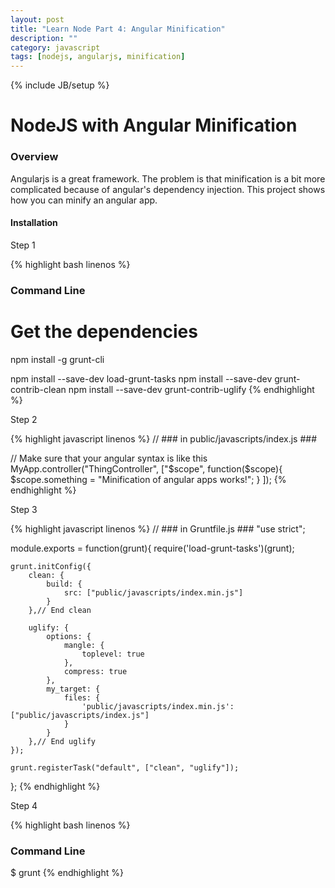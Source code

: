 ```yaml
---
layout: post
title: "Learn Node Part 4: Angular Minification"
description: ""
category: javascript
tags: [nodejs, angularjs, minification]
---
```

{% include JB/setup %}

NodeJS with Angular Minification
============

<!-- Overview -->
<h3>Overview</h3>

Angularjs is a great framework. The problem is that minification is a bit more complicated because of angular's dependency injection. This project shows how you can minify an angular app.


<h4>Installation</h4>

Step 1

<!-- Code _______________________________________-->
{% highlight bash linenos %}
### Command Line ###

# Get the dependencies
npm install -g grunt-cli

npm install --save-dev load-grunt-tasks
npm install --save-dev grunt-contrib-clean
npm install --save-dev grunt-contrib-uglify
{% endhighlight %}
<!-- /Code ^^^^^^^^^^^^^^^^^^^^^^^^^^^^^^^^^^^^^^-->


Step 2

<!-- Code _______________________________________-->
{% highlight javascript linenos %}
// ### in public/javascripts/index.js ###

// Make sure that your angular syntax is like this
MyApp.controller("ThingController", ["$scope",
    function($scope){
        $scope.something = "Minification of angular apps works!";
    }
]);
{% endhighlight %}
<!-- /Code ^^^^^^^^^^^^^^^^^^^^^^^^^^^^^^^^^^^^^^-->

Step 3

<!-- Code _______________________________________-->
{% highlight javascript linenos %}
// ### in Gruntfile.js ###
"use strict";

module.exports = function(grunt){
    require('load-grunt-tasks')(grunt);

    grunt.initConfig({
        clean: {
            build: {
                src: ["public/javascripts/index.min.js"]
            }
        },// End clean
        
        uglify: {
            options: {
                mangle: {
                    toplevel: true
                },
                compress: true
            },
            my_target: {
                files: {
                    'public/javascripts/index.min.js': ["public/javascripts/index.js"]
                }
            }
        },// End uglify
    });

    grunt.registerTask("default", ["clean", "uglify"]);
};
{% endhighlight %}
<!-- /Code ^^^^^^^^^^^^^^^^^^^^^^^^^^^^^^^^^^^^^^-->

Step 4

<!-- Code _______________________________________-->
{% highlight bash linenos %}
### Command Line ###
$ grunt
{% endhighlight %}
<!-- /Code ^^^^^^^^^^^^^^^^^^^^^^^^^^^^^^^^^^^^^^-->
